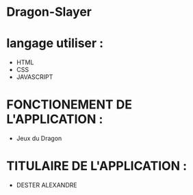 # Dragon-Slayer
# langage utiliser :
- HTML 
- CSS
- JAVASCRIPT

 # FONCTIONEMENT DE L'APPLICATION : 
- Jeux du Dragon 

 # TITULAIRE DE L'APPLICATION : 
 - DESTER ALEXANDRE 

